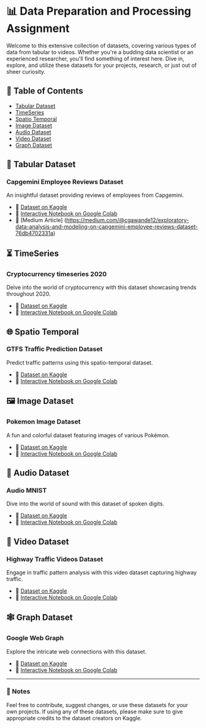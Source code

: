 # 📊 Data Preparation and Processing Assignment 

Welcome to this extensive collection of datasets, covering various types of data from tabular to videos. Whether you're a budding data scientist or an experienced researcher, you'll find something of interest here. Dive in, explore, and utilize these datasets for your projects, research, or just out of sheer curiosity.

## 📌 Table of Contents

- [Tabular Dataset](#tabular-dataset)
- [TimeSeries](#timeseries)
- [Spatio Temporal](#spatio-temporal)
- [Image Dataset](#image-dataset)
- [Audio Dataset](#audio-dataset)
- [Video Dataset](#video-dataset)
- [Graph Dataset](#graph-dataset)

## 📜 Tabular Dataset

### **Capgemini Employee Reviews Dataset**
An insightful dataset providing reviews of employees from Capgemini.
- 📂 [Dataset on Kaggle](https://www.kaggle.com/datasets/manishkr1754/capgemini-employee-reviews-dataset/)
- 📔 [Interactive Notebook on Google Colab](https://colab.research.google.com/drive/1atCIGY-w1EpFXAhpOHojF6pACANKJwUd?authuser=0#scrollTo=i5rbepasFWli)
- 📰 [Medium Article] (https://medium.com/@cgawande12/exploratory-data-analysis-and-modeling-on-capgemini-employee-reviews-dataset-76db4702331a)

## ⏳ TimeSeries

### **Cryptocurrency timeseries 2020**
Delve into the world of cryptocurrency with this dataset showcasing trends throughout 2020.
- 📂 [Dataset on Kaggle](https://www.kaggle.com/datasets/roopahegde/cryptocurrency-timeseries-2020/data)
- 📔 [Interactive Notebook on Google Colab](https://colab.research.google.com/drive/13rkWNltFRgDeATcfmf6qdOrXoRr1G40P#scrollTo=c7vIWk_EY56b)

## 🌐 Spatio Temporal

### **GTFS Traffic Prediction Dataset**
Predict traffic patterns using this spatio-temporal dataset.
- 📂 [Dataset on Kaggle](https://www.kaggle.com/datasets/charvibannur/gtfs-traffic-prediction-dataset)
- 📔 [Interactive Notebook on Google Colab](https://colab.research.google.com/drive/1DNSTmMgDvelozkS1m_C664sQQI9dMSFH#scrollTo=4wMuK-XAdxdu)

## 🖼️ Image Dataset

### **Pokemon Image Dataset**
A fun and colorful dataset featuring images of various Pokémon.
- 📂 [Dataset on Kaggle](https://www.kaggle.com/datasets/vishalsubbiah/pokemon-images-and-types)
- 📔 [Interactive Notebook on Google Colab](https://colab.research.google.com/drive/1hMB24UVZ8zVY1QIlVCi38byHiSlwufsz#scrollTo=hjrmouF8sWey)

## 🎵 Audio Dataset

### **Audio MNIST**
Dive into the world of sound with this dataset of spoken digits.
- 📂 [Dataset on Kaggle](https://www.kaggle.com/datasets/alanchn31/free-spoken-digits)
- 📔 [Interactive Notebook on Google Colab](https://colab.research.google.com/drive/1mzpdVvP_h8JyzuFirvxoJV6HC_-KiqwR#scrollTo=S7TeOnOboKJf)

## 🎥 Video Dataset

### **Highway Traffic Videos Dataset**
Engage in traffic pattern analysis with this video dataset capturing highway traffic.
- 📂 [Dataset on Kaggle](https://www.kaggle.com/datasets/aryashah2k/highway-traffic-videos-dataset)
- 📔 [Interactive Notebook on Google Colab](https://colab.research.google.com/drive/1odB91f-KGShCod3JnIrVe-p1KvAke3vX#scrollTo=2HquQfdivDGH)

## 🕸️ Graph Dataset

### **Google Web Graph**
Explore the intricate web connections with this dataset.
- 📂 [Dataset on Kaggle](https://www.kaggle.com/datasets/pappukrjha/google-web-graph)
- 📔 [Interactive Notebook on Google Colab](https://colab.research.google.com/drive/19q0c4QdMhlrofpqEZmA8r2fE_cuQ9IMR#scrollTo=0tJ2O1pU7nEk)

---

### 📝 Notes

Feel free to contribute, suggest changes, or use these datasets for your own projects. If using any of these datasets, please make sure to give appropriate credits to the dataset creators on Kaggle.